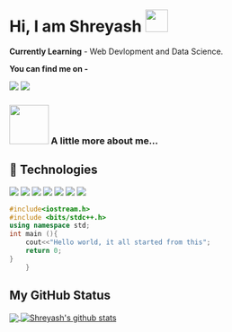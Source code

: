 <h1> Hi, I am Shreyash <img src="https://media2.giphy.com/media/STlF2GH4HbeZAAXlq5/giphy.gif?cid=ecf05e472mib95bfm9al5gbakomnfnti251wfh2k2rroejhm&rid=giphy.gif&ct=g" width="40"> </h1>

**Currently Learning** - 
Web Devlopment and Data Science.

**You can find me on -**
 
<a href="https://discord.gg/E38mxCCFpH"><img src="https://img.shields.io/badge/Discord-7289DA?style=for-the-badge&logo=discord&logoColor=white"></a>
<a href="https://twitter.com/Shreyash_D_?s=09"><img src="https://img.shields.io/badge/Twitter-1DA1F2?style=for-the-badge&logo=twitter&logoColor=white"></a> </br>

### <img src="https://media1.giphy.com/media/U29iRRUrtx1wjD4GR4/giphy.gif?cid=ecf05e472yvv7uqxuu6ufigm31tr1pxus9h4mrfjo8180qzh&rid=giphy.gif&ct=s" width="70"> A little more about me...  

## 🔭 Technologies 
<img src="https://img.shields.io/badge/HTML5-E34F26?style=for-the-badge&logo=html5&logoColor=white"> <img src="https://img.shields.io/badge/CSS-9778AB?style=for-the-badge&logo=python&logoColor=white"> <img src="https://img.shields.io/badge/JavaScript-323330?style=for-the-badge&logo=javascript&logoColor=F7DF1E"> <img src="https://img.shields.io/badge/Python-3776AB?style=for-the-badge&logo=python&logoColor=white"> <img src="https://img.shields.io/badge/Markdown-000000?style=for-the-badge&logo=markdown&logoColor=white">  <img src="https://img.shields.io/badge/C++-0284f5?style=for-the-badge&logo=c&logoColor=white">
<img src="https://img.shields.io/badge/Java-54131d?style=for-the-badge&logo=java&logoColor=white">


```C++
#include<iostream.h>
#include <bits/stdc++.h> 
using namespace std;
int main (){
    cout<<"Hello world, it all started from this";
	return 0;
}
    } 
```

## My GitHub Status

<a href="https://github.com/shreyash00007">
  <img align="center" src="https://github-readme-stats.vercel.app/api/top-langs/?username=shreyash00007&theme=dark&hide_langs_below=1" />
</a>

<a href="https://github.com/shreyash00007">
 <img align="center" src="https://github-readme-stats.vercel.app/api?username=shreyash00007&show_icons=true&theme=dark&line_height=27" alt="Shreyash's github stats"/>
</a>
<!------ Profile views
![visitors](https://visitor-badge.laobi.icu/badge?page_id=shreyash00007)
------>
